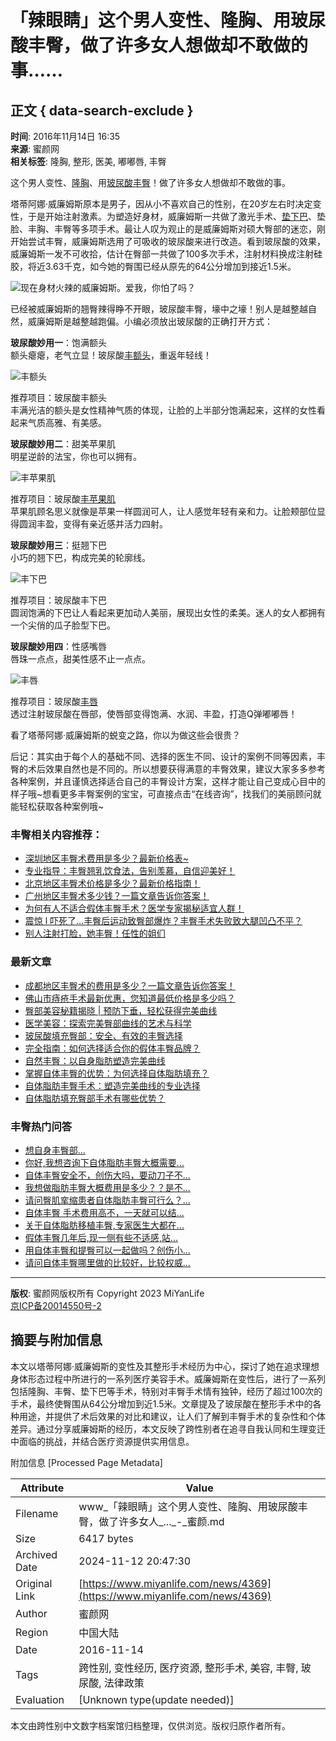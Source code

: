# 「辣眼睛」这个男人变性、隆胸、用玻尿酸丰臀，做了许多女人想做却不敢做的事……

## 正文 { data-search-exclude }


**时间**: 2016年11月14日 16:35  
**来源**: 蜜颜网  
**相关标签**: 隆胸, 整形, 医美, 嘟嘟唇, 丰臀  

这个男人变性、[隆胸](https://www.miyanlife.com/project/53)、用[玻尿酸](https://www.miyanlife.com/project/75)[丰臀](https://www.miyanlife.com/project/68)！做了许多女人想做却不敢做的事。

塔蒂阿娜·威廉姆斯原本是男子，因从小不喜欢自己的性别，在20岁左右时决定变性，于是开始注射激素。为塑造好身材，威廉姆斯一共做了激光手术、[垫下巴](https://www.miyanlife.com/project/36)、垫脸、丰胸、丰臀等多项手术。最让人叹为观止的是威廉姆斯对硕大臀部的迷恋，刚开始尝试丰臀，威廉姆斯选用了可吸收的玻尿酸来进行改造。看到玻尿酸的效果，威廉姆斯一发不可收拾，估计在臀部一共做了100多次手术，注射材料换成注射硅胶，将近3.63千克，如今她的臀围已经从原先的64公分增加到接近1.5米。

![现在身材火辣的威廉姆斯。爱我，你怕了吗？](https://img.miyanlife.com/timg/161114/1635013927-0.jpg)

已经被威廉姆斯的翘臀辣得睁不开眼，玻尿酸丰臀，壕中之壕！别人是越整越自然，威廉姆斯是越整越跑偏。小编必须放出玻尿酸的正确打开方式：

**玻尿酸妙用一**：饱满额头  
额头瘪瘪，老气立显！玻尿酸[丰额头](https://www.miyanlife.com/project/33)，重返年轻线！

![丰额头](https://img.miyanlife.com/timg/161114/1635011124-1.jpg)

推荐项目：玻尿酸丰额头  
丰满光洁的额头是女性精神气质的体现，让脸的上半部分饱满起来，这样的女性看起来气质高雅、有美感。

**玻尿酸妙用二**：甜美苹果肌  
明星逆龄的法宝，你也可以拥有。

![丰苹果肌](https://img.miyanlife.com/timg/161114/16350120E-2.jpg)

推荐项目：玻尿酸[丰苹果肌](https://www.miyanlife.com/project/47)  
苹果肌顾名思义就像是苹果一样圆润可人，让人感觉年轻有亲和力。让脸颊部位显得圆润丰盈，变得有亲近感并活力四射。

**玻尿酸妙用三**：挺翘下巴  
小巧的翘下巴，构成完美的轮廓线。

![丰下巴](https://img.miyanlife.com/timg/161114/16350261R-3.jpg)

推荐项目：玻尿酸丰下巴  
圆润饱满的下巴让人看起来更加动人美丽，展现出女性的柔美。迷人的女人都拥有一个尖俏的瓜子脸型下巴。

**玻尿酸妙用四**：性感嘴唇  
唇珠一点点，甜美性感不止一点点。

![丰唇](https://img.miyanlife.com/timg/161114/16350255V-4.jpg)

推荐项目：玻尿酸[丰唇](https://www.miyanlife.com/project/116)  
透过注射玻尿酸在唇部，使唇部变得饱满、水润、丰盈，打造Q弹嘟嘟唇！

看了塔蒂阿娜·威廉姆斯的蜕变之路，你以为做这些会很贵？

后记：其实由于每个人的基础不同、选择的医生不同、设计的案例不同等因素，丰臀的术后效果自然也是不同的。所以想要获得满意的丰臀效果，建议大家多多参考各种案例，并且谨慎选择适合自己的丰臀设计方案，这样才能让自己变成心目中的样子哦~想看更多丰臀案例的宝宝，可直接点击“在线咨询”，找我们的美丽顾问就能轻松获取各种案例哦~  

### 丰臀相关内容推荐：

- [深圳地区丰臀术费用是多少？最新价格表~](https://www.miyanlife.com/news/171899)
- [专业指导：丰臀翘乳饮食法，告别羡慕，自信迎美好！](https://www.miyanlife.com/news/164657)
- [北京地区丰臀术价格是多少？最新价格指南！](https://www.miyanlife.com/news/171900)
- [广州地区丰臀术多少钱？一篇文章告诉你答案！](https://www.miyanlife.com/news/171898)
- [为何有人不适合假体丰臀手术？医学专家揭秘适宜人群！](https://www.miyanlife.com/news/166244)
- [震惊 l 吓死了...丰臀后运动致臀部爆炸？丰臀手术失败致大腿凹凸不平？](https://www.miyanlife.com/news/3259)
- [别人注射打脸，她丰臀！任性的姐们](https://www.miyanlife.com/news/3008)

### 最新文章

- [成都地区丰臀术的费用是多少？一篇文章告诉你答案！](https://www.miyanlife.com/news/171651)
- [佛山市痔疮手术最新优惠，您知道最低价格是多少吗？](https://www.miyanlife.com/news/171345)
- [臀部美容秘籍揭晓 | 预防下垂，轻松获得完美曲线](https://www.miyanlife.com/news/169028)
- [医学美容：探索完美臀部曲线的艺术与科学](https://www.miyanlife.com/news/168985)
- [玻尿酸填充臀部：安全、有效的丰臀选择](https://www.miyanlife.com/news/168735)
- [完全指南：如何选择适合你的假体丰臀品牌？](https://www.miyanlife.com/news/168473)
- [自然丰臀：以自身脂肪塑造完美曲线](https://www.miyanlife.com/news/168440)
- [掌握自体丰臀的优势：为何选择自体脂肪填充？](https://www.miyanlife.com/news/168189)
- [自体脂肪丰臀手术：塑造完美曲线的专业选择](https://www.miyanlife.com/news/167992)
- [自体脂肪填充臀部手术有哪些优势？](https://www.miyanlife.com/news/167780)

### 丰臀热门问答

- [想自身丰臀部...](https://www.miyanlife.com/ask/7622)
- [你好,我想咨询下自体脂肪丰臀大概需要...](https://www.miyanlife.com/ask/7624)
- [自体丰臀安全不，创伤大吗，要动刀子不...](https://www.miyanlife.com/ask/7626)
- [我想做脂肪丰臀大概费用是多少？？是不...](https://www.miyanlife.com/ask/7618)
- [请问臀肌挛缩患者自体脂肪丰臀可行么？...](https://www.miyanlife.com/ask/7617)
- [自体丰臀 手术费用高不，一天就可以结...](https://www.miyanlife.com/ask/7628)
- [关于自体脂肪移植丰臀,专家医生大都在...](https://www.miyanlife.com/ask/7619)
- [假体丰臀几年后,现一侧有些不适感,站...](https://www.miyanlife.com/ask/7676)
- [用自体丰臀和提臀可以一起做吗？创伤小...](https://www.miyanlife.com/ask/7616)
- [请问自体丰臀哪里做的比较好，比较权威...](https://www.miyanlife.com/ask/7623)

---

**版权**: 蜜颜网版权所有 Copyright 2023 MiYanLife  
[京ICP备20014550号-2](https://beian.miit.gov.cn/)

## 摘要与附加信息

<!-- tcd_abstract -->
本文以塔蒂阿娜·威廉姆斯的变性及其整形手术经历为中心，探讨了她在追求理想身体形态过程中所进行的一系列医疗美容手术。威廉姆斯在变性后，进行了一系列包括隆胸、丰臀、垫下巴等手术，特别对丰臀手术情有独钟，经历了超过100次的手术，最终使臀围从64公分增加到近1.5米。文章提及了玻尿酸在整形手术中的各种用途，并提供了术后效果的对比和建议，让人们了解到丰臀手术的复杂性和个体差异。通过分享威廉姆斯的经历，本文反映了跨性别者在追寻自我认同和生理变迁中面临的挑战，并结合医疗资源提供实用信息。
<!-- tcd_abstract_end -->

附加信息 [Processed Page Metadata]

| Attribute       | Value                                  |
|-----------------|----------------------------------------|
| Filename        | www_「辣眼睛」这个男人变性、隆胸、用玻尿酸丰臀，做了许多女人_..._-_蜜颜.md                             |
| Size            | 6417 bytes                           |
| Archived Date   | 2024-11-12 20:47:30                             |
| Original Link   | [https://www.miyanlife.com/news/4369](https://www.miyanlife.com/news/4369)                       |
| Author          | 蜜颜网                               |
| Region          | 中国大陆                               |
| Date            | 2016-11-14                                 |
| Tags            | 跨性别, 变性经历, 医疗资源, 整形手术, 美容, 丰臀, 玻尿酸, 法律政策                                 |
| Evaluation            | [Unknown type(update needed)]                                 |
<!-- tcd_table_end -->

本文由跨性别中文数字档案馆归档整理，仅供浏览。版权归原作者所有。

